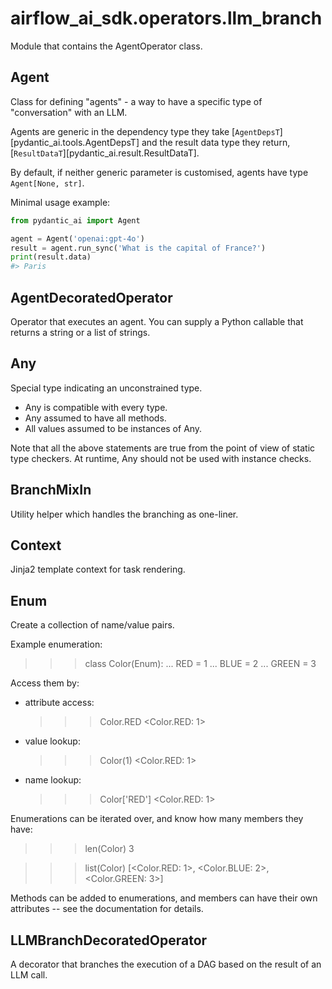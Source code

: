 # airflow_ai_sdk.operators.llm_branch

Module that contains the AgentOperator class.

## Agent

Class for defining "agents" - a way to have a specific type of "conversation" with an LLM.

Agents are generic in the dependency type they take [`AgentDepsT`][pydantic_ai.tools.AgentDepsT]
and the result data type they return, [`ResultDataT`][pydantic_ai.result.ResultDataT].

By default, if neither generic parameter is customised, agents have type `Agent[None, str]`.

Minimal usage example:

```python
from pydantic_ai import Agent

agent = Agent('openai:gpt-4o')
result = agent.run_sync('What is the capital of France?')
print(result.data)
#> Paris
```

## AgentDecoratedOperator

Operator that executes an agent. You can supply a Python callable that returns a string or a list of strings.

## Any

Special type indicating an unconstrained type.

- Any is compatible with every type.
- Any assumed to have all methods.
- All values assumed to be instances of Any.

Note that all the above statements are true from the point of view of
static type checkers. At runtime, Any should not be used with instance
checks.

## BranchMixIn

Utility helper which handles the branching as one-liner.

## Context

Jinja2 template context for task rendering.

## Enum

Create a collection of name/value pairs.

Example enumeration:

>>> class Color(Enum):
...     RED = 1
...     BLUE = 2
...     GREEN = 3

Access them by:

- attribute access:

  >>> Color.RED
  <Color.RED: 1>

- value lookup:

  >>> Color(1)
  <Color.RED: 1>

- name lookup:

  >>> Color['RED']
  <Color.RED: 1>

Enumerations can be iterated over, and know how many members they have:

>>> len(Color)
3

>>> list(Color)
[<Color.RED: 1>, <Color.BLUE: 2>, <Color.GREEN: 3>]

Methods can be added to enumerations, and members can have their own
attributes -- see the documentation for details.

## LLMBranchDecoratedOperator

A decorator that branches the execution of a DAG based on the result of an LLM call.

